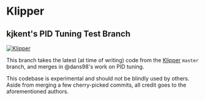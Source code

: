 # Klipper
## kjkent's PID Tuning Test Branch

[![Klipper](docs/img/klipper-logo-small.png)](https://www.klipper3d.org/)

This branch takes the latest (at time of writing) code from the [Klipper](https://github.com/klipper3d/klipper) `master` branch, and merges in @dans98's work on PID tuning.

This codebase is experimental and should not be blindly used by others. Aside from merging a few cherry-picked commits, all credit goes to the aforementioned authors.
